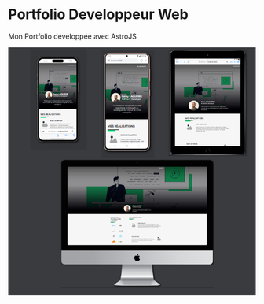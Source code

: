 # Portfolio Developpeur Web

Mon Portfolio développée avec AstroJS

![Mon portfolio](kerny-laguerre-portfolio.png)
